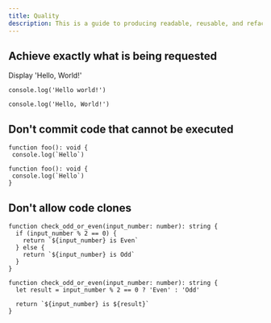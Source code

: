 ```yaml
---
title: Quality
description: This is a guide to producing readable, reusable, and refactorable software for TypeScript.
---
```


## Achieve exactly what is being requested

Display 'Hello, World!'

```ts::Bad
console.log('Hello world!')
```

```ts::Good
console.log('Hello, World!')
```

## Don't commit code that cannot be executed

```ts::Bad
function foo(): void {
 console.log(`Hello`)
```

```ts::Good
function foo(): void {
 console.log(`Hello`)
}
```

## Don't allow code clones

```ts::Bad
function check_odd_or_even(input_number: number): string {
  if (input_number % 2 == 0) {
    return `${input_number} is Even`
  } else {
    return `${input_number} is Odd`
  }
}
```

```ts::Good
function check_odd_or_even(input_number: number): string {
  let result = input_number % 2 == 0 ? 'Even' : 'Odd'

  return `${input_number} is ${result}`
}
```
